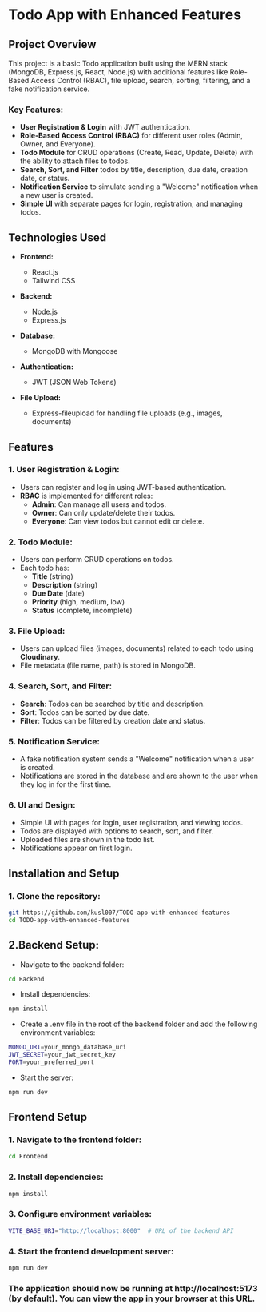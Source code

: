 # Todo App with Enhanced Features

## Project Overview
This project is a basic Todo application built using the MERN stack (MongoDB, Express.js, React, Node.js) with additional features like Role-Based Access Control (RBAC), file upload, search, sorting, filtering, and a fake notification service.

### Key Features:
- **User Registration & Login** with JWT authentication.
- **Role-Based Access Control (RBAC)** for different user roles (Admin, Owner, and Everyone).
- **Todo Module** for CRUD operations (Create, Read, Update, Delete) with the ability to attach files to todos.
- **Search, Sort, and Filter** todos by title, description, due date, creation date, or status.
- **Notification Service** to simulate sending a "Welcome" notification when a new user is created.
- **Simple UI** with separate pages for login, registration, and managing todos.

## Technologies Used

- **Frontend:**
  - React.js
  -  Tailwind CSS

- **Backend:**
  - Node.js
  - Express.js 

- **Database:**
  - MongoDB with Mongoose

- **Authentication:**
  - JWT (JSON Web Tokens)

- **File Upload:**
  - Express-fileupload for handling file uploads (e.g., images, documents)

## Features

### 1. User Registration & Login:
- Users can register and log in using JWT-based authentication.
- **RBAC** is implemented for different roles:
  - **Admin**: Can manage all users and todos.
  - **Owner**: Can only update/delete their todos.
  - **Everyone**: Can view todos but cannot edit or delete.
  
### 2. Todo Module:
- Users can perform CRUD operations on todos.
- Each todo has:
  - **Title** (string)
  - **Description** (string)
  - **Due Date** (date)
  - **Priority** (high, medium, low)
  - **Status** (complete, incomplete)

### 3. File Upload:
- Users can upload files (images, documents) related to each todo using **Cloudinary**.
- File metadata (file name, path) is stored in MongoDB.

### 4. Search, Sort, and Filter:
- **Search**: Todos can be searched by title and description.
- **Sort**: Todos can be sorted by due date.
- **Filter**: Todos can be filtered by creation date and status.

### 5. Notification Service:
- A fake notification system sends a "Welcome" notification when a user is created.
- Notifications are stored in the database and are shown to the user when they log in for the first time.

### 6. UI and Design:
- Simple UI with pages for login, user registration, and viewing todos.
- Todos are displayed with options to search, sort, and filter.
- Uploaded files are shown in the todo list.
- Notifications appear on first login.


## Installation and Setup

### 1. Clone the repository:
```bash
git https://github.com/kusl007/TODO-app-with-enhanced-features
cd TODO-app-with-enhanced-features 
```

## 2.Backend Setup:
- Navigate to the backend folder:
```bash
cd Backend
```
- Install dependencies:
```bash
npm install
```

- Create a .env file in the root of the backend folder and add the following environment variables:

```bash
MONGO_URI=your_mongo_database_uri
JWT_SECRET=your_jwt_secret_key
PORT=your_preferred_port
```
- Start the server:
```bash
npm run dev 
```

## Frontend Setup

### 1. Navigate to the frontend folder:
```bash
cd Frontend
```
### 2. Install dependencies:
```bash
npm install
```
### 3. Configure environment variables:
```bash
VITE_BASE_URI="http://localhost:8000"  # URL of the backend API
```
### 4. Start the frontend development server:
```bash
npm run dev
```
### The application should now be running at http://localhost:5173 (by default). You can view the app in your browser at this URL.


